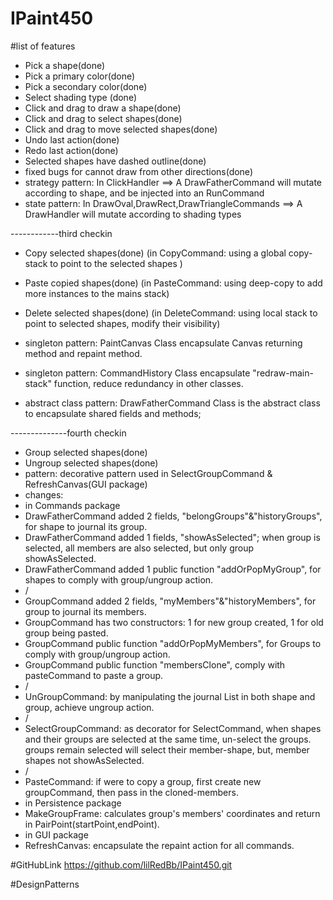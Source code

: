 # IPaint450
#list of features
- Pick a shape(done)
- Pick a primary color(done)
- Pick a secondary color(done)
- Select shading type (done)
- Click and drag to draw a shape(done)
- Click and drag to select shapes(done)
- Click and drag to move selected shapes(done)
- Undo last action(done)
- Redo last action(done)
- Selected shapes have dashed outline(done)
- fixed bugs for cannot draw from other directions(done)
- strategy pattern: In ClickHandler ==> A DrawFatherCommand will mutate according to shape, and be injected into an RunCommand
- state pattern: In DrawOval,DrawRect,DrawTriangleCommands ==> A DrawHandler will mutate according to shading types

------------third checkin

- Copy selected shapes(done) (in CopyCommand: using a global copy-stack to point to the selected shapes )
- Paste copied shapes(done) (in PasteCommand: using deep-copy to add more instances to the mains stack)
- Delete selected shapes(done) (in DeleteCommand: using local stack to point to selected shapes, modify their visibility)

- singleton pattern: PaintCanvas Class encapsulate Canvas returning method and repaint method.
- singleton pattern: CommandHistory Class encapsulate "redraw-main-stack" function, reduce redundancy in other classes. 
- abstract class pattern: DrawFatherCommand Class is the abstract class to encapsulate shared fields and methods;

--------------fourth checkin

- Group selected shapes(done)
- Ungroup selected shapes(done)
- pattern: decorative pattern used in SelectGroupCommand & RefreshCanvas(GUI package)
- changes: 
- in Commands package
- DrawFatherCommand added 2 fields, "belongGroups"&"historyGroups", for shape to journal its group.
- DrawFatherCommand added 1 fields, "showAsSelected"; when group is selected, all members are also selected, but only group showAsSelected.
- DrawFatherCommand added 1 public function "addOrPopMyGroup", for shapes to comply with group/ungroup action. 
- /
- GroupCommand added 2 fields, "myMembers"&"historyMembers", for group to journal its members.
- GroupCommand has two constructors: 1 for new group created, 1 for old group being pasted.
- GroupCommand public function "addOrPopMyMembers", for Groups to comply with group/ungroup action.
- GroupCommand public function "membersClone", comply with pasteCommand to paste a group.
- /
- UnGroupCommand: by manipulating the journal List in both shape and group, achieve ungroup action.
- /
- SelectGroupCommand: as decorator for SelectCommand, when shapes and their groups are selected at the same time, un-select the groups. groups remain selected will select their member-shape, but, member shapes not showAsSelected.
- /
- PasteCommand: if were to copy a group, first create new groupCommand, then pass in the cloned-members.
- in Persistence package
- MakeGroupFrame: calculates group's members' coordinates and return in PairPoint(startPoint,endPoint).
- in GUI package
- RefreshCanvas: encapsulate the repaint action for all commands.



#GitHubLink
https://github.com/lilRedBb/IPaint450.git

#DesignPatterns